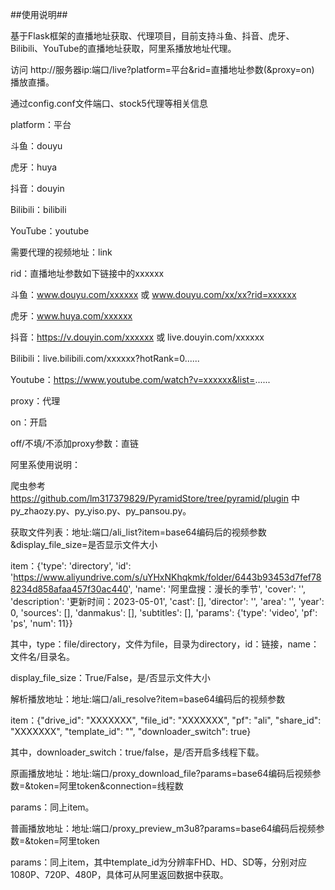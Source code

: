 ##使用说明##

基于Flask框架的直播地址获取、代理项目，目前支持斗鱼、抖音、虎牙、Bilibili、YouTube的直播地址获取，阿里系播放地址代理。

访问
http://服务器ip:端口/live?platform=平台&rid=直播地址参数(&proxy=on)
播放直播。

通过config.conf文件端口、stock5代理等相关信息

platform：平台

斗鱼：douyu

虎牙：huya

抖音：douyin

Bilibili：bilibili

YouTube：youtube

需要代理的视频地址：link

rid：直播地址参数如下链接中的xxxxxx

斗鱼：www.douyu.com/xxxxxx 或 www.douyu.com/xx/xx?rid=xxxxxx

虎牙：www.huya.com/xxxxxx

抖音：https://v.douyin.com/xxxxxx 或 live.douyin.com/xxxxxx

Bilibili：live.bilibili.com/xxxxxx?hotRank=0......

Youtube：https://www.youtube.com/watch?v=xxxxxx&list=......

proxy：代理

on：开启

off/不填/不添加proxy参数：直链

阿里系使用说明：

爬虫参考
https://github.com/lm317379829/PyramidStore/tree/pyramid/plugin
中py_zhaozy.py、py_yiso.py、py_pansou.py。

获取文件列表：地址:端口/ali_list?item=base64编码后的视频参数&display_file_size=是否显示文件大小

item：{'type': 'directory', 'id': 'https://www.aliyundrive.com/s/uYHxNKhqkmk/folder/6443b93453d7fef788234d858afaa457f30ac440', 'name': '阿里盘搜：漫长的季节', 'cover': '', 'description': '更新时间：2023-05-01', 'cast': [], 'director': '', 'area': '', 'year': 0, 'sources': [], 'danmakus': [], 'subtitles': [], 'params': {'type': 'video', 'pf': 'ps', 'num': 11}}

其中，type：file/directory，文件为file，目录为directory，id：链接，name：文件名/目录名。

display_file_size：True/False，是/否显示文件大小

解析播放地址：地址:端口/ali_resolve?item=base64编码后的视频参数

item：{"drive_id": "XXXXXXX", "file_id": "XXXXXXX", "pf": "ali", "share_id": "XXXXXXX", "template_id": "", "downloader_switch": true}

其中，downloader_switch：true/false，是/否开启多线程下载。

原画播放地址：地址:端口/proxy_download_file?params=base64编码后视频参数=&token=阿里token&connection=线程数

params：同上item。

普画播放地址：地址:端口/proxy_preview_m3u8?params=base64编码后视频参数=&token=阿里token

params：同上item，其中template_id为分辨率FHD、HD、SD等，分别对应1080P、720P、480P，具体可从阿里返回数据中获取。
